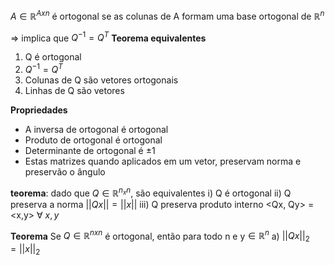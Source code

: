 $A \in \mathbb{R}^{Axn}$ é ortogonal se as colunas de A formam uma base ortogonal de $\mathbb{R}^n$ 

=> implica que $Q^{-1}=Q^T$
**Teorema equivalentes**
1) Q é ortogonal
2) $Q^{-1}=Q^T$
3) Colunas de Q são vetores ortogonais
4) Linhas de Q são vetores


**Propriedades**
 - A inversa de ortogonal é ortogonal
 - Produto de ortogonal é ortogonal
 - Determinante de ortogonal é $\pm 1$
 - Estas matrizes quando aplicados em um vetor, preservam norma e preservão o ângulo

**teorema**: dado que $Q \in \mathbb{R}^{n_xn}$, são equivalentes
 i) Q é ortogonal
 ii) Q preserva a norma $||Qx|| = ||x||$
 iii) Q preserva produto interno <Qx, Qy> = <x,y> $\forall ~x,y$ 

**Teorema**
Se $Q\in \mathbb{R}^{nxn}$ é ortogonal, então para todo n e y$\in \mathbb{R}^n$
a) $||Qx||_2 = ||x||_2$


	